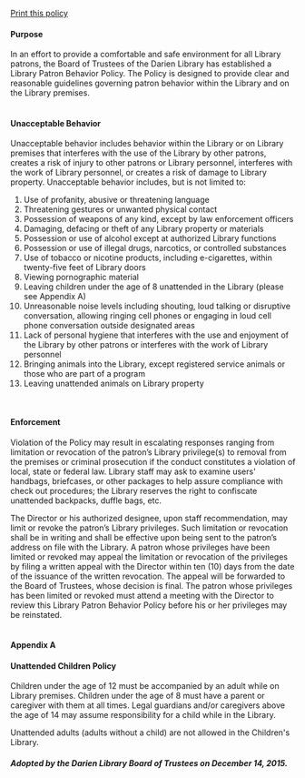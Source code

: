 [Print this policy](/uploads/pdfs/policies/patron_behavior_policy.pdf "Print this policy")<br />
<h4><i class="fa fa-chevron-right"></i> Purpose</h4>

In an effort to provide a comfortable and safe environment for all Library patrons, the Board of Trustees of the Darien Library has established a Library Patron Behavior Policy. The Policy is designed to provide clear and reasonable guidelines governing patron behavior within the Library and on the Library premises.
<br />
<br />
<h4><i class="fa fa-chevron-right"></i> Unacceptable Behavior</h4>

Unacceptable behavior includes behavior within the Library or on Library premises that interferes with the use of the Library by other patrons, creates a risk of injury to other patrons or Library personnel, interferes with the work of Library personnel, or creates a risk of damage to Library property. Unacceptable behavior includes, but is not limited to:

1. Use of profanity, abusive or threatening language
2. Threatening gestures or unwanted physical contact
3. Possession of weapons of any kind, except by law enforcement officers
4. Damaging, defacing or theft of any Library property or materials
5. Possession or use of alcohol except at authorized Library functions
6. Possession or use of illegal drugs, narcotics, or controlled substances
7. Use of tobacco or nicotine products, including e-cigarettes, within twenty-five feet of Library doors
8. Viewing pornographic material
9. Leaving children under the age of 8 unattended in the Library (please see Appendix A)
10. Unreasonable noise levels including shouting, loud talking or disruptive conversation, allowing ringing cell phones or engaging in loud cell phone conversation outside designated areas
11. Lack of personal hygiene that interferes with the use and enjoyment of the Library by other patrons or interferes with the work of Library personnel
12. Bringing animals into the Library, except registered service animals or those who are part of a program
13. Leaving unattended animals on Library property

<br />
<h4><i class="fa fa-chevron-right"></i> Enforcement</h4>

Violation of the Policy may result in escalating responses ranging from limitation or revocation of the patron’s Library privilege(s) to removal from the premises or criminal prosecution if the conduct constitutes a violation of local, state or federal law. Library staff may ask to examine users' handbags, briefcases, or other packages to help assure compliance with check out procedures; the Library reserves the right to confiscate unattended backpacks, duffle bags, etc.

The Director or his authorized designee, upon staff recommendation, may limit or revoke the patron’s Library privileges. Such limitation or revocation shall be in writing and shall be effective upon being sent to the patron’s address on file with the Library. A patron whose privileges have been limited or revoked may appeal the limitation or revocation of the privileges by filing a written appeal with the Director within ten (10) days from the date of the issuance of the written revocation. The appeal will be forwarded to the Board of Trustees, whose decision is final. The patron whose privileges has been limited or revoked must attend a meeting with the Director to review this Library Patron Behavior Policy before his or her privileges may be reinstated.
<br />
<br />
<h4><i class="fa fa-chevron-right"></i> Appendix A</h4>

#### Unattended Children Policy
Children under the age of 12 must be accompanied by an adult while on Library premises. Children under the age of 8 must have a parent or caregiver with them at all times. Legal guardians and/or caregivers above the age of 14 may assume responsibility for a child while in the Library.

Unattended adults (adults without a child) are not allowed in the Children's Library.

<div class="margin-bottom-30"></div>

<h4><i class="fa fa-gavel"></i> <em>Adopted by the Darien Library Board of Trustees on December 14, 2015.</em></h4>

<div class="margin-bottom-20"></div>